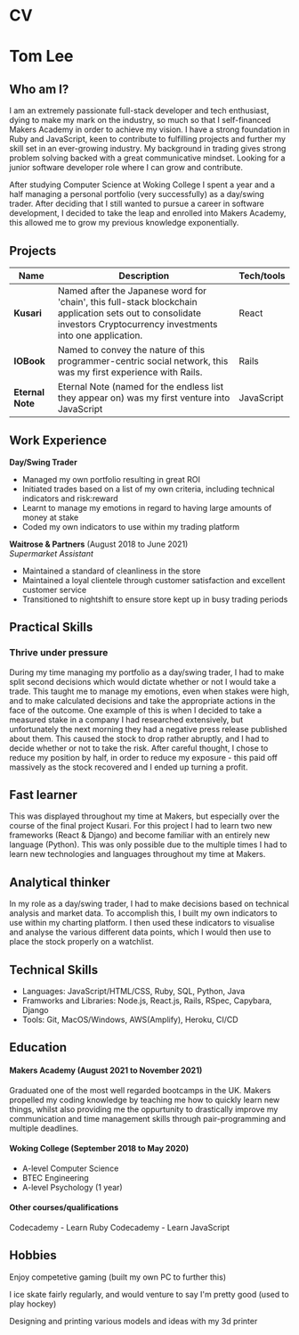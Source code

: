 # CV

# Tom Lee

## Who am I?

I am an extremely passionate full-stack developer and tech enthusiast, dying to make my mark on the industry, so much so that I self-financed Makers Academy in order to achieve my vision. I have a strong foundation in Ruby and JavaScript, keen to contribute to fulfilling projects and further my skill set in an ever-growing industry. My background in trading gives strong problem solving backed with a great communicative mindset. Looking for a junior software developer role where I can grow and contribute.

After studying Computer Science at Woking College I spent a year and a half managing a personal portfolio (very successfully) as a day/swing trader. After deciding that I still wanted to pursue a career in software development, I decided to take the leap and enrolled into Makers Academy, this allowed me to grow my previous knowledge exponentially.

## Projects

| Name             | Description                                                         | Tech/tools     |
| ---------------- | ------------------------------------------------------------------- | -------------- |
| **Kusari**       | Named after the Japanese word for 'chain', this full-stack blockchain application sets out to consolidate investors Cryptocurrency investments into one application. | React | Django | PostgreSQL | SCSS | Multiple APIs to retrieve coin info |
| **IOBook**       | Named to convey the nature of this programmer-centric social network, this was my first experience with Rails.  | Rails | Rspec | OmniAuth | Devise | PostgreSQL | CSS |
| **Eternal Note** | Eternal Note (named for the endless list they appear on) was my first venture into JavaScript | JavaScript | PostgreSQL | SCSS |

## Work Experience

**Day/Swing Trader**

- Managed my own portfolio resulting in great ROI
- Initiated trades based on a list of my own criteria, including technical indicators and risk:reward
- Learnt to manage my emotions in regard to having large amounts of money at stake
- Coded my own indicators to use within my trading platform

**Waitrose & Partners** (August 2018 to June 2021)  
_Supermarket Assistant_

- Maintained a standard of cleanliness in the store
- Maintained a loyal clientele through customer satisfaction and excellent customer service
- Transitioned to nightshift to ensure store kept up in busy trading periods

## Practical Skills

### Thrive under pressure

During my time managing my portfolio as a day/swing trader, I had to make split second decisions which would dictate whether or not I would take a trade. This taught me to manage my emotions, even when stakes were high, and to make calculated decisions and take the appropriate actions in the face of the outcome. One example of this is when I decided to take a measured stake in a company I had researched extensively, but unfortunately the next morning they had a negative press release published about them. This caused the stock to drop rather abruptly, and I had to decide whether or not to take the risk. After careful thought, I chose to reduce my position by half, in order to reduce my exposure - this paid off massively as the stock recovered and I ended up turning a profit.

## Fast learner

This was displayed throughout my time at Makers, but especially over the course of the final project Kusari. For this project I had to learn two new frameworks (React & Django) and become familiar with an entirely new language (Python). This was only possible due to the multiple times I had to learn new technologies and languages throughout my time at Makers.

## Analytical thinker

In my role as a day/swing trader, I had to make decisions based on technical analysis and market data. To accomplish this, I built my own indicators to use within my charting platform. I then used these indicators to visualise and analyse the various different data points, which I would then use to place the stock properly on a watchlist.

## Technical Skills

- Languages: JavaScript/HTML/CSS, Ruby, SQL, Python, Java
- Framworks and Libraries: Node.js, React.js, Rails, RSpec, Capybara, Django
- Tools: Git, MacOS/Windows, AWS(Amplify), Heroku, CI/CD

## Education

#### Makers Academy (August 2021 to November 2021)

Graduated one of the most well regarded bootcamps in the UK. Makers propelled my coding knowledge by teaching me how to quickly learn new things, whilst also providing me the oppurtunity to drastically improve my communication and time management skills through pair-programming and multiple deadlines.

#### Woking College (September 2018 to May 2020)

- A-level Computer Science
- BTEC Engineering
- A-level Psychology (1 year)

#### Other courses/qualifications

Codecademy - Learn Ruby
Codecademy - Learn JavaScript

## Hobbies

Enjoy competetive gaming (built my own PC to further this)

I ice skate fairly regularly, and would venture to say I'm pretty good (used to play hockey)

Designing and printing various models and ideas with my 3d printer
